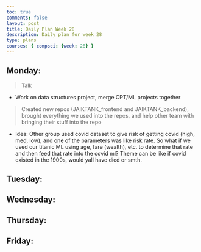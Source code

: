 ```yaml
---
toc: true
comments: false
layout: post
title: Daily Plan Week 28
description: Daily plan for week 28
type: plans
courses: { compsci: {week: 28} }
---
```


## Monday:
> Talk
- Work on data structures project, merge CPT/ML projects together

> Created new repos (JAIKTANK_frontend and JAIKTANK_backend), brought everything we used into the repos, and help other team with bringing their stuff into the repo
- Idea: Other group used covid dataset to give risk of getting covid (high, med, low), and one of the parameters was like risk rate. So what if we used our titanic ML using age, fare (wealth), etc. to determine that rate and then feed that rate into the covid ml? Theme can be like if covid existed in the 1900s, would yall have died or smth.

## Tuesday:
> 

## Wednesday:
> 

## Thursday:
> 

## Friday:
> 